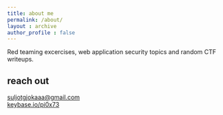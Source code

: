 ```yaml
---
title: about me  
permalink: /about/
layout : archive
author_profile : false
---
```


Red teaming excercises, web application security topics and random CTF writeups.

## reach out
[suljotgjokaaa@gmail.com](mailto:suljotgjokaaa@gmail.com)  
[keybase.io/pi0x73](https://keybase.io/pi0x73)

<script src="https://platform.linkedin.com/badges/js/profile.js" async defer type="text/javascript"></script>
